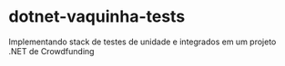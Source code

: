 # dotnet-vaquinha-tests
Implementando stack de testes de unidade e integrados em um projeto .NET de Crowdfunding 
